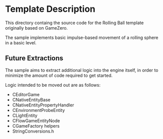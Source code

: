 # Template Description
This directory containg the source code for the Rolling Ball template originally based on GameZero.

The sample implements basic impulse-based movement of a rolling sphere in a basic level.

## Future Extractions
The sample aims to extract additional logic into the engine itself, in order to minimize the amount of code required to get started.

Logic intended to be moved out are as follows:
* CEditorGame
* CNativeEntityBase
* CNativeEntityPropertyHandler
* CEnvironmentProbeEntity
* CLightEntity
* CFlowGameEntityNode
* CGameFactory helpers
* StringConversions.h